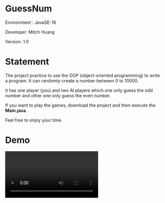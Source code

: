 <h1>GuessNum</h1>
<p>Environment : JavaSE-16</p>
<p>Developer: Mitch Huang</p>
<p>Version: 1.0</p>
<h1>Statement</h1>
<p> The project practice to use the OOP (object-oriented programming) to write a program. It can randomly create a number between 0 to 10000. </p>
<p> It has one player (you) and two AI players which one only guess the odd number and other one only guess the even number. </p>
<p> If you want to play the games, download the project and then execute the <b>Main.java</b>. </p>
<p> Feel free to enjoy your time. </p>
<h1>Demo</h1>
<video scr="https://youtu.be/UM7_GysSM7k" controls></video>